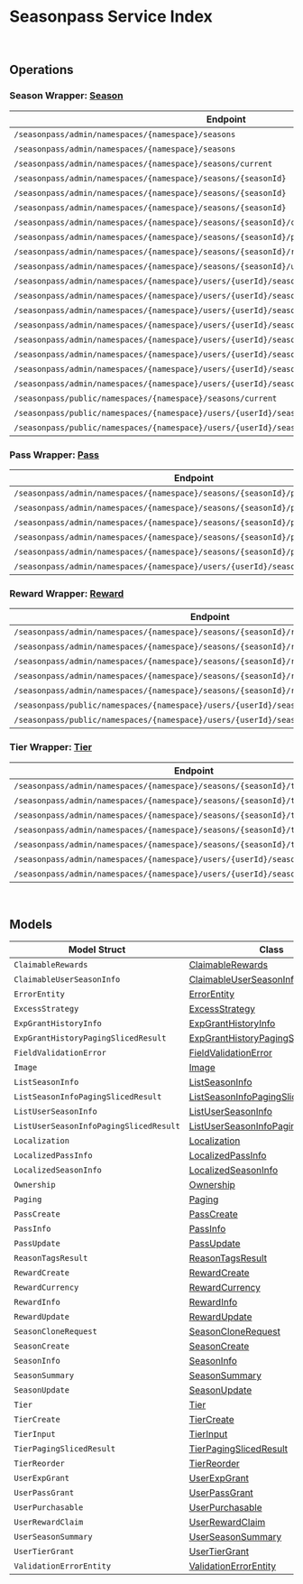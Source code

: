 # Seasonpass Service Index

&nbsp;

## Operations

### Season Wrapper:  [Season](../services-api/pkg/service/seasonpass/season.go)
| Endpoint | Method | ID | Class | Wrapper | Example |
|---|---|---|---|---|---|
| `/seasonpass/admin/namespaces/{namespace}/seasons` | GET | QuerySeasonsShort | [QuerySeasonsShort](../seasonpass-sdk/pkg/seasonpassclient/season/season_client.go) | [QuerySeasonsShort](../services-api/pkg/service/seasonpass/season.go) | [QuerySeasonsShort](../samples/cli/cmd/seasonpass/season/querySeasons.go) |
| `/seasonpass/admin/namespaces/{namespace}/seasons` | POST | CreateSeasonShort | [CreateSeasonShort](../seasonpass-sdk/pkg/seasonpassclient/season/season_client.go) | [CreateSeasonShort](../services-api/pkg/service/seasonpass/season.go) | [CreateSeasonShort](../samples/cli/cmd/seasonpass/season/createSeason.go) |
| `/seasonpass/admin/namespaces/{namespace}/seasons/current` | GET | GetCurrentSeasonShort | [GetCurrentSeasonShort](../seasonpass-sdk/pkg/seasonpassclient/season/season_client.go) | [GetCurrentSeasonShort](../services-api/pkg/service/seasonpass/season.go) | [GetCurrentSeasonShort](../samples/cli/cmd/seasonpass/season/getCurrentSeason.go) |
| `/seasonpass/admin/namespaces/{namespace}/seasons/{seasonId}` | GET | GetSeasonShort | [GetSeasonShort](../seasonpass-sdk/pkg/seasonpassclient/season/season_client.go) | [GetSeasonShort](../services-api/pkg/service/seasonpass/season.go) | [GetSeasonShort](../samples/cli/cmd/seasonpass/season/getSeason.go) |
| `/seasonpass/admin/namespaces/{namespace}/seasons/{seasonId}` | DELETE | DeleteSeasonShort | [DeleteSeasonShort](../seasonpass-sdk/pkg/seasonpassclient/season/season_client.go) | [DeleteSeasonShort](../services-api/pkg/service/seasonpass/season.go) | [DeleteSeasonShort](../samples/cli/cmd/seasonpass/season/deleteSeason.go) |
| `/seasonpass/admin/namespaces/{namespace}/seasons/{seasonId}` | PATCH | UpdateSeasonShort | [UpdateSeasonShort](../seasonpass-sdk/pkg/seasonpassclient/season/season_client.go) | [UpdateSeasonShort](../services-api/pkg/service/seasonpass/season.go) | [UpdateSeasonShort](../samples/cli/cmd/seasonpass/season/updateSeason.go) |
| `/seasonpass/admin/namespaces/{namespace}/seasons/{seasonId}/clone` | POST | CloneSeasonShort | [CloneSeasonShort](../seasonpass-sdk/pkg/seasonpassclient/season/season_client.go) | [CloneSeasonShort](../services-api/pkg/service/seasonpass/season.go) | [CloneSeasonShort](../samples/cli/cmd/seasonpass/season/cloneSeason.go) |
| `/seasonpass/admin/namespaces/{namespace}/seasons/{seasonId}/publish` | PUT | PublishSeasonShort | [PublishSeasonShort](../seasonpass-sdk/pkg/seasonpassclient/season/season_client.go) | [PublishSeasonShort](../services-api/pkg/service/seasonpass/season.go) | [PublishSeasonShort](../samples/cli/cmd/seasonpass/season/publishSeason.go) |
| `/seasonpass/admin/namespaces/{namespace}/seasons/{seasonId}/retire` | PUT | RetireSeasonShort | [RetireSeasonShort](../seasonpass-sdk/pkg/seasonpassclient/season/season_client.go) | [RetireSeasonShort](../services-api/pkg/service/seasonpass/season.go) | [RetireSeasonShort](../samples/cli/cmd/seasonpass/season/retireSeason.go) |
| `/seasonpass/admin/namespaces/{namespace}/seasons/{seasonId}/unpublish` | PUT | UnpublishSeasonShort | [UnpublishSeasonShort](../seasonpass-sdk/pkg/seasonpassclient/season/season_client.go) | [UnpublishSeasonShort](../services-api/pkg/service/seasonpass/season.go) | [UnpublishSeasonShort](../samples/cli/cmd/seasonpass/season/unpublishSeason.go) |
| `/seasonpass/admin/namespaces/{namespace}/users/{userId}/seasons` | GET | GetUserParticipatedSeasonsShort | [GetUserParticipatedSeasonsShort](../seasonpass-sdk/pkg/seasonpassclient/season/season_client.go) | [GetUserParticipatedSeasonsShort](../services-api/pkg/service/seasonpass/season.go) | [GetUserParticipatedSeasonsShort](../samples/cli/cmd/seasonpass/season/getUserParticipatedSeasons.go) |
| `/seasonpass/admin/namespaces/{namespace}/users/{userId}/seasons/current/passes/ownership/any` | GET | ExistsAnyPassByPassCodesShort | [ExistsAnyPassByPassCodesShort](../seasonpass-sdk/pkg/seasonpassclient/season/season_client.go) | [ExistsAnyPassByPassCodesShort](../services-api/pkg/service/seasonpass/season.go) | [ExistsAnyPassByPassCodesShort](../samples/cli/cmd/seasonpass/season/existsAnyPassByPassCodes.go) |
| `/seasonpass/admin/namespaces/{namespace}/users/{userId}/seasons/current/progression` | GET | GetCurrentUserSeasonProgressionShort | [GetCurrentUserSeasonProgressionShort](../seasonpass-sdk/pkg/seasonpassclient/season/season_client.go) | [GetCurrentUserSeasonProgressionShort](../services-api/pkg/service/seasonpass/season.go) | [GetCurrentUserSeasonProgressionShort](../samples/cli/cmd/seasonpass/season/getCurrentUserSeasonProgression.go) |
| `/seasonpass/admin/namespaces/{namespace}/users/{userId}/seasons/current/purchasable` | POST | CheckSeasonPurchasableShort | [CheckSeasonPurchasableShort](../seasonpass-sdk/pkg/seasonpassclient/season/season_client.go) | [CheckSeasonPurchasableShort](../services-api/pkg/service/seasonpass/season.go) | [CheckSeasonPurchasableShort](../samples/cli/cmd/seasonpass/season/checkSeasonPurchasable.go) |
| `/seasonpass/admin/namespaces/{namespace}/users/{userId}/seasons/current/reset` | DELETE | ResetUserSeasonShort | [ResetUserSeasonShort](../seasonpass-sdk/pkg/seasonpassclient/season/season_client.go) | [ResetUserSeasonShort](../services-api/pkg/service/seasonpass/season.go) | [ResetUserSeasonShort](../samples/cli/cmd/seasonpass/season/resetUserSeason.go) |
| `/seasonpass/admin/namespaces/{namespace}/users/{userId}/seasons/exp/history` | GET | QueryUserExpGrantHistoryShort | [QueryUserExpGrantHistoryShort](../seasonpass-sdk/pkg/seasonpassclient/season/season_client.go) | [QueryUserExpGrantHistoryShort](../services-api/pkg/service/seasonpass/season.go) | [QueryUserExpGrantHistoryShort](../samples/cli/cmd/seasonpass/season/queryUserExpGrantHistory.go) |
| `/seasonpass/admin/namespaces/{namespace}/users/{userId}/seasons/exp/history/tags` | GET | QueryUserExpGrantHistoryTagShort | [QueryUserExpGrantHistoryTagShort](../seasonpass-sdk/pkg/seasonpassclient/season/season_client.go) | [QueryUserExpGrantHistoryTagShort](../services-api/pkg/service/seasonpass/season.go) | [QueryUserExpGrantHistoryTagShort](../samples/cli/cmd/seasonpass/season/queryUserExpGrantHistoryTag.go) |
| `/seasonpass/admin/namespaces/{namespace}/users/{userId}/seasons/{seasonId}/data` | GET | GetUserSeasonShort | [GetUserSeasonShort](../seasonpass-sdk/pkg/seasonpassclient/season/season_client.go) | [GetUserSeasonShort](../services-api/pkg/service/seasonpass/season.go) | [GetUserSeasonShort](../samples/cli/cmd/seasonpass/season/getUserSeason.go) |
| `/seasonpass/public/namespaces/{namespace}/seasons/current` | GET | PublicGetCurrentSeasonShort | [PublicGetCurrentSeasonShort](../seasonpass-sdk/pkg/seasonpassclient/season/season_client.go) | [PublicGetCurrentSeasonShort](../services-api/pkg/service/seasonpass/season.go) | [PublicGetCurrentSeasonShort](../samples/cli/cmd/seasonpass/season/publicGetCurrentSeason.go) |
| `/seasonpass/public/namespaces/{namespace}/users/{userId}/seasons/current/data` | GET | PublicGetCurrentUserSeasonShort | [PublicGetCurrentUserSeasonShort](../seasonpass-sdk/pkg/seasonpassclient/season/season_client.go) | [PublicGetCurrentUserSeasonShort](../services-api/pkg/service/seasonpass/season.go) | [PublicGetCurrentUserSeasonShort](../samples/cli/cmd/seasonpass/season/publicGetCurrentUserSeason.go) |
| `/seasonpass/public/namespaces/{namespace}/users/{userId}/seasons/{seasonId}/data` | GET | PublicGetUserSeasonShort | [PublicGetUserSeasonShort](../seasonpass-sdk/pkg/seasonpassclient/season/season_client.go) | [PublicGetUserSeasonShort](../services-api/pkg/service/seasonpass/season.go) | [PublicGetUserSeasonShort](../samples/cli/cmd/seasonpass/season/publicGetUserSeason.go) |

### Pass Wrapper:  [Pass](../services-api/pkg/service/seasonpass/pass.go)
| Endpoint | Method | ID | Class | Wrapper | Example |
|---|---|---|---|---|---|
| `/seasonpass/admin/namespaces/{namespace}/seasons/{seasonId}/passes` | GET | QueryPassesShort | [QueryPassesShort](../seasonpass-sdk/pkg/seasonpassclient/pass/pass_client.go) | [QueryPassesShort](../services-api/pkg/service/seasonpass/pass.go) | [QueryPassesShort](../samples/cli/cmd/seasonpass/pass/queryPasses.go) |
| `/seasonpass/admin/namespaces/{namespace}/seasons/{seasonId}/passes` | POST | CreatePassShort | [CreatePassShort](../seasonpass-sdk/pkg/seasonpassclient/pass/pass_client.go) | [CreatePassShort](../services-api/pkg/service/seasonpass/pass.go) | [CreatePassShort](../samples/cli/cmd/seasonpass/pass/createPass.go) |
| `/seasonpass/admin/namespaces/{namespace}/seasons/{seasonId}/passes/{code}` | GET | GetPassShort | [GetPassShort](../seasonpass-sdk/pkg/seasonpassclient/pass/pass_client.go) | [GetPassShort](../services-api/pkg/service/seasonpass/pass.go) | [GetPassShort](../samples/cli/cmd/seasonpass/pass/getPass.go) |
| `/seasonpass/admin/namespaces/{namespace}/seasons/{seasonId}/passes/{code}` | DELETE | DeletePassShort | [DeletePassShort](../seasonpass-sdk/pkg/seasonpassclient/pass/pass_client.go) | [DeletePassShort](../services-api/pkg/service/seasonpass/pass.go) | [DeletePassShort](../samples/cli/cmd/seasonpass/pass/deletePass.go) |
| `/seasonpass/admin/namespaces/{namespace}/seasons/{seasonId}/passes/{code}` | PATCH | UpdatePassShort | [UpdatePassShort](../seasonpass-sdk/pkg/seasonpassclient/pass/pass_client.go) | [UpdatePassShort](../services-api/pkg/service/seasonpass/pass.go) | [UpdatePassShort](../samples/cli/cmd/seasonpass/pass/updatePass.go) |
| `/seasonpass/admin/namespaces/{namespace}/users/{userId}/seasons/current/passes` | POST | GrantUserPassShort | [GrantUserPassShort](../seasonpass-sdk/pkg/seasonpassclient/pass/pass_client.go) | [GrantUserPassShort](../services-api/pkg/service/seasonpass/pass.go) | [GrantUserPassShort](../samples/cli/cmd/seasonpass/pass/grantUserPass.go) |

### Reward Wrapper:  [Reward](../services-api/pkg/service/seasonpass/reward.go)
| Endpoint | Method | ID | Class | Wrapper | Example |
|---|---|---|---|---|---|
| `/seasonpass/admin/namespaces/{namespace}/seasons/{seasonId}/rewards` | GET | QueryRewardsShort | [QueryRewardsShort](../seasonpass-sdk/pkg/seasonpassclient/reward/reward_client.go) | [QueryRewardsShort](../services-api/pkg/service/seasonpass/reward.go) | [QueryRewardsShort](../samples/cli/cmd/seasonpass/reward/queryRewards.go) |
| `/seasonpass/admin/namespaces/{namespace}/seasons/{seasonId}/rewards` | POST | CreateRewardShort | [CreateRewardShort](../seasonpass-sdk/pkg/seasonpassclient/reward/reward_client.go) | [CreateRewardShort](../services-api/pkg/service/seasonpass/reward.go) | [CreateRewardShort](../samples/cli/cmd/seasonpass/reward/createReward.go) |
| `/seasonpass/admin/namespaces/{namespace}/seasons/{seasonId}/rewards/{code}` | GET | GetRewardShort | [GetRewardShort](../seasonpass-sdk/pkg/seasonpassclient/reward/reward_client.go) | [GetRewardShort](../services-api/pkg/service/seasonpass/reward.go) | [GetRewardShort](../samples/cli/cmd/seasonpass/reward/getReward.go) |
| `/seasonpass/admin/namespaces/{namespace}/seasons/{seasonId}/rewards/{code}` | DELETE | DeleteRewardShort | [DeleteRewardShort](../seasonpass-sdk/pkg/seasonpassclient/reward/reward_client.go) | [DeleteRewardShort](../services-api/pkg/service/seasonpass/reward.go) | [DeleteRewardShort](../samples/cli/cmd/seasonpass/reward/deleteReward.go) |
| `/seasonpass/admin/namespaces/{namespace}/seasons/{seasonId}/rewards/{code}` | PATCH | UpdateRewardShort | [UpdateRewardShort](../seasonpass-sdk/pkg/seasonpassclient/reward/reward_client.go) | [UpdateRewardShort](../services-api/pkg/service/seasonpass/reward.go) | [UpdateRewardShort](../samples/cli/cmd/seasonpass/reward/updateReward.go) |
| `/seasonpass/public/namespaces/{namespace}/users/{userId}/seasons/current/rewards` | POST | PublicClaimUserRewardShort | [PublicClaimUserRewardShort](../seasonpass-sdk/pkg/seasonpassclient/reward/reward_client.go) | [PublicClaimUserRewardShort](../services-api/pkg/service/seasonpass/reward.go) | [PublicClaimUserRewardShort](../samples/cli/cmd/seasonpass/reward/publicClaimUserReward.go) |
| `/seasonpass/public/namespaces/{namespace}/users/{userId}/seasons/current/rewards/bulk` | POST | PublicBulkClaimUserRewardsShort | [PublicBulkClaimUserRewardsShort](../seasonpass-sdk/pkg/seasonpassclient/reward/reward_client.go) | [PublicBulkClaimUserRewardsShort](../services-api/pkg/service/seasonpass/reward.go) | [PublicBulkClaimUserRewardsShort](../samples/cli/cmd/seasonpass/reward/publicBulkClaimUserRewards.go) |

### Tier Wrapper:  [Tier](../services-api/pkg/service/seasonpass/tier.go)
| Endpoint | Method | ID | Class | Wrapper | Example |
|---|---|---|---|---|---|
| `/seasonpass/admin/namespaces/{namespace}/seasons/{seasonId}/tiers` | GET | QueryTiersShort | [QueryTiersShort](../seasonpass-sdk/pkg/seasonpassclient/tier/tier_client.go) | [QueryTiersShort](../services-api/pkg/service/seasonpass/tier.go) | [QueryTiersShort](../samples/cli/cmd/seasonpass/tier/queryTiers.go) |
| `/seasonpass/admin/namespaces/{namespace}/seasons/{seasonId}/tiers` | POST | CreateTierShort | [CreateTierShort](../seasonpass-sdk/pkg/seasonpassclient/tier/tier_client.go) | [CreateTierShort](../services-api/pkg/service/seasonpass/tier.go) | [CreateTierShort](../samples/cli/cmd/seasonpass/tier/createTier.go) |
| `/seasonpass/admin/namespaces/{namespace}/seasons/{seasonId}/tiers/{id}` | PUT | UpdateTierShort | [UpdateTierShort](../seasonpass-sdk/pkg/seasonpassclient/tier/tier_client.go) | [UpdateTierShort](../services-api/pkg/service/seasonpass/tier.go) | [UpdateTierShort](../samples/cli/cmd/seasonpass/tier/updateTier.go) |
| `/seasonpass/admin/namespaces/{namespace}/seasons/{seasonId}/tiers/{id}` | DELETE | DeleteTierShort | [DeleteTierShort](../seasonpass-sdk/pkg/seasonpassclient/tier/tier_client.go) | [DeleteTierShort](../services-api/pkg/service/seasonpass/tier.go) | [DeleteTierShort](../samples/cli/cmd/seasonpass/tier/deleteTier.go) |
| `/seasonpass/admin/namespaces/{namespace}/seasons/{seasonId}/tiers/{id}/reorder` | PUT | ReorderTierShort | [ReorderTierShort](../seasonpass-sdk/pkg/seasonpassclient/tier/tier_client.go) | [ReorderTierShort](../services-api/pkg/service/seasonpass/tier.go) | [ReorderTierShort](../samples/cli/cmd/seasonpass/tier/reorderTier.go) |
| `/seasonpass/admin/namespaces/{namespace}/users/{userId}/seasons/current/exp` | POST | GrantUserExpShort | [GrantUserExpShort](../seasonpass-sdk/pkg/seasonpassclient/tier/tier_client.go) | [GrantUserExpShort](../services-api/pkg/service/seasonpass/tier.go) | [GrantUserExpShort](../samples/cli/cmd/seasonpass/tier/grantUserExp.go) |
| `/seasonpass/admin/namespaces/{namespace}/users/{userId}/seasons/current/tiers` | POST | GrantUserTierShort | [GrantUserTierShort](../seasonpass-sdk/pkg/seasonpassclient/tier/tier_client.go) | [GrantUserTierShort](../services-api/pkg/service/seasonpass/tier.go) | [GrantUserTierShort](../samples/cli/cmd/seasonpass/tier/grantUserTier.go) |


&nbsp;  

## Models

| Model Struct | Class |
|---|---|
| `ClaimableRewards` | [ClaimableRewards ](../seasonpass-sdk/pkg/seasonpassclientmodels/claimable_rewards.go) |
| `ClaimableUserSeasonInfo` | [ClaimableUserSeasonInfo ](../seasonpass-sdk/pkg/seasonpassclientmodels/claimable_user_season_info.go) |
| `ErrorEntity` | [ErrorEntity ](../seasonpass-sdk/pkg/seasonpassclientmodels/error_entity.go) |
| `ExcessStrategy` | [ExcessStrategy ](../seasonpass-sdk/pkg/seasonpassclientmodels/excess_strategy.go) |
| `ExpGrantHistoryInfo` | [ExpGrantHistoryInfo ](../seasonpass-sdk/pkg/seasonpassclientmodels/exp_grant_history_info.go) |
| `ExpGrantHistoryPagingSlicedResult` | [ExpGrantHistoryPagingSlicedResult ](../seasonpass-sdk/pkg/seasonpassclientmodels/exp_grant_history_paging_sliced_result.go) |
| `FieldValidationError` | [FieldValidationError ](../seasonpass-sdk/pkg/seasonpassclientmodels/field_validation_error.go) |
| `Image` | [Image ](../seasonpass-sdk/pkg/seasonpassclientmodels/image.go) |
| `ListSeasonInfo` | [ListSeasonInfo ](../seasonpass-sdk/pkg/seasonpassclientmodels/list_season_info.go) |
| `ListSeasonInfoPagingSlicedResult` | [ListSeasonInfoPagingSlicedResult ](../seasonpass-sdk/pkg/seasonpassclientmodels/list_season_info_paging_sliced_result.go) |
| `ListUserSeasonInfo` | [ListUserSeasonInfo ](../seasonpass-sdk/pkg/seasonpassclientmodels/list_user_season_info.go) |
| `ListUserSeasonInfoPagingSlicedResult` | [ListUserSeasonInfoPagingSlicedResult ](../seasonpass-sdk/pkg/seasonpassclientmodels/list_user_season_info_paging_sliced_result.go) |
| `Localization` | [Localization ](../seasonpass-sdk/pkg/seasonpassclientmodels/localization.go) |
| `LocalizedPassInfo` | [LocalizedPassInfo ](../seasonpass-sdk/pkg/seasonpassclientmodels/localized_pass_info.go) |
| `LocalizedSeasonInfo` | [LocalizedSeasonInfo ](../seasonpass-sdk/pkg/seasonpassclientmodels/localized_season_info.go) |
| `Ownership` | [Ownership ](../seasonpass-sdk/pkg/seasonpassclientmodels/ownership.go) |
| `Paging` | [Paging ](../seasonpass-sdk/pkg/seasonpassclientmodels/paging.go) |
| `PassCreate` | [PassCreate ](../seasonpass-sdk/pkg/seasonpassclientmodels/pass_create.go) |
| `PassInfo` | [PassInfo ](../seasonpass-sdk/pkg/seasonpassclientmodels/pass_info.go) |
| `PassUpdate` | [PassUpdate ](../seasonpass-sdk/pkg/seasonpassclientmodels/pass_update.go) |
| `ReasonTagsResult` | [ReasonTagsResult ](../seasonpass-sdk/pkg/seasonpassclientmodels/reason_tags_result.go) |
| `RewardCreate` | [RewardCreate ](../seasonpass-sdk/pkg/seasonpassclientmodels/reward_create.go) |
| `RewardCurrency` | [RewardCurrency ](../seasonpass-sdk/pkg/seasonpassclientmodels/reward_currency.go) |
| `RewardInfo` | [RewardInfo ](../seasonpass-sdk/pkg/seasonpassclientmodels/reward_info.go) |
| `RewardUpdate` | [RewardUpdate ](../seasonpass-sdk/pkg/seasonpassclientmodels/reward_update.go) |
| `SeasonCloneRequest` | [SeasonCloneRequest ](../seasonpass-sdk/pkg/seasonpassclientmodels/season_clone_request.go) |
| `SeasonCreate` | [SeasonCreate ](../seasonpass-sdk/pkg/seasonpassclientmodels/season_create.go) |
| `SeasonInfo` | [SeasonInfo ](../seasonpass-sdk/pkg/seasonpassclientmodels/season_info.go) |
| `SeasonSummary` | [SeasonSummary ](../seasonpass-sdk/pkg/seasonpassclientmodels/season_summary.go) |
| `SeasonUpdate` | [SeasonUpdate ](../seasonpass-sdk/pkg/seasonpassclientmodels/season_update.go) |
| `Tier` | [Tier ](../seasonpass-sdk/pkg/seasonpassclientmodels/tier.go) |
| `TierCreate` | [TierCreate ](../seasonpass-sdk/pkg/seasonpassclientmodels/tier_create.go) |
| `TierInput` | [TierInput ](../seasonpass-sdk/pkg/seasonpassclientmodels/tier_input.go) |
| `TierPagingSlicedResult` | [TierPagingSlicedResult ](../seasonpass-sdk/pkg/seasonpassclientmodels/tier_paging_sliced_result.go) |
| `TierReorder` | [TierReorder ](../seasonpass-sdk/pkg/seasonpassclientmodels/tier_reorder.go) |
| `UserExpGrant` | [UserExpGrant ](../seasonpass-sdk/pkg/seasonpassclientmodels/user_exp_grant.go) |
| `UserPassGrant` | [UserPassGrant ](../seasonpass-sdk/pkg/seasonpassclientmodels/user_pass_grant.go) |
| `UserPurchasable` | [UserPurchasable ](../seasonpass-sdk/pkg/seasonpassclientmodels/user_purchasable.go) |
| `UserRewardClaim` | [UserRewardClaim ](../seasonpass-sdk/pkg/seasonpassclientmodels/user_reward_claim.go) |
| `UserSeasonSummary` | [UserSeasonSummary ](../seasonpass-sdk/pkg/seasonpassclientmodels/user_season_summary.go) |
| `UserTierGrant` | [UserTierGrant ](../seasonpass-sdk/pkg/seasonpassclientmodels/user_tier_grant.go) |
| `ValidationErrorEntity` | [ValidationErrorEntity ](../seasonpass-sdk/pkg/seasonpassclientmodels/validation_error_entity.go) |
